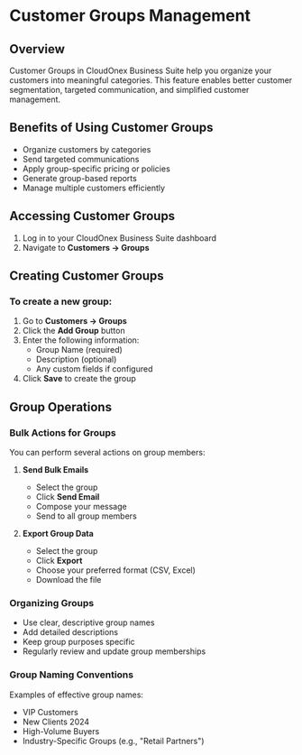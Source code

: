 # Customer Groups Management

## Overview

Customer Groups in CloudOnex Business Suite help you organize your customers into meaningful categories. This feature enables better customer segmentation, targeted communication, and simplified customer management.

## Benefits of Using Customer Groups

- Organize customers by categories
- Send targeted communications
- Apply group-specific pricing or policies
- Generate group-based reports
- Manage multiple customers efficiently

## Accessing Customer Groups

1.  Log in to your CloudOnex Business Suite dashboard
2.  Navigate to **Customers → Groups**

## Creating Customer Groups

### To create a new group:

1.  Go to **Customers → Groups**
2.  Click the **Add Group** button
3.  Enter the following information:
    - Group Name (required)
    - Description (optional)
    - Any custom fields if configured
4.  Click **Save** to create the group

## Group Operations

### Bulk Actions for Groups

You can perform several actions on group members:

1.  **Send Bulk Emails**

    - Select the group
    - Click **Send Email**
    - Compose your message
    - Send to all group members

2.  **Export Group Data**

    - Select the group
    - Click **Export**
    - Choose your preferred format (CSV, Excel)
    - Download the file

### Organizing Groups

- Use clear, descriptive group names
- Add detailed descriptions
- Keep group purposes specific
- Regularly review and update group memberships

### Group Naming Conventions

Examples of effective group names:

- VIP Customers
- New Clients 2024
- High-Volume Buyers
- Industry-Specific Groups (e.g., "Retail Partners")
